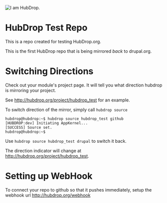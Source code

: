 ![I am HubDrop.](http://hubdrop.org/img/logo.png "HubDrop.org")

HubDrop Test Repo
=================

This is a repo created for testing HubDrop.org.

This is the first HubDrop repo that is being mirrored *back* to drupal.org.

Switching Directions
====================

Check out your module's project page.  It will tell you what direction hubdrop is 
mirroring your project. 

See http://hubdrop.org/project/hubdrop_test for an example.

To switch direction of the mirror, simply call `hubdrop source`

```
hubdrop@hubdrop:~$ hubdrop source hubdrop_test github
[HUBDROP:dev] Initiating AppKernel...
[SUCCESS] Source set.
hubdrop@hubdrop:~$ 
```

Use `hubdrop source hubdrop_test drupal` to switch it back.

The direction indicator will change at http://hubdrop.org/project/hubdrop_test.

Setting up WebHook
==================
To connect your repo to github so that it pushes immediately, setup the webhook url http://hubdrop.org/webhook



